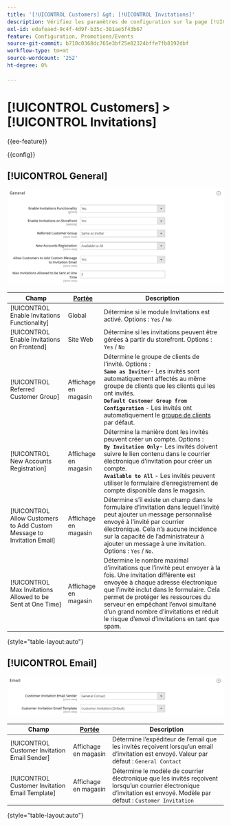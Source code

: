 ```yaml
---
title: '[!UICONTROL Customers] &gt; [!UICONTROL Invitations]'
description: Vérifiez les paramètres de configuration sur la page [!UICONTROL Customers] &gt; [!UICONTROL Invitations] de l’administrateur Commerce.
exl-id: edafeaed-9c4f-4d9f-b35c-381ae5f43b67
feature: Configuration, Promotions/Events
source-git-commit: b710c0368dc765e3bf25e82324bffe7fb8192dbf
workflow-type: tm+mt
source-wordcount: '252'
ht-degree: 0%

---
```


# [!UICONTROL Customers] > [!UICONTROL Invitations]

{{ee-feature}}

{{config}}

## [!UICONTROL General]

![Général](./assets/invitations-general.png)<!-- zoom -->

<!-- [General](https://docs.magento.com/user-guide/marketing/invitations-configure.html) -->

| Champ | [Portée](../../getting-started/websites-stores-views.md#scope-settings) | Description |
|--- |--- |--- |
| [!UICONTROL Enable Invitations Functionality] | Global | Détermine si le module Invitations est activé. Options : `Yes` / `No` |
| [!UICONTROL Enable Invitations on Frontend] | Site Web | Détermine si les invitations peuvent être gérées à partir du storefront. Options : `Yes` / `No` |
| [!UICONTROL Referred Customer Group] | Affichage en magasin | Détermine le groupe de clients de l’invité. Options : <br/>**`Same as Inviter`**- Les invités sont automatiquement affectés au même groupe de clients que les clients qui les ont invités.<br/>**`Default Customer Group from Configuration`** - Les invités ont automatiquement le [groupe de clients](../../customers/customer-groups.md) par défaut. |
| [!UICONTROL New Accounts Registration] | Affichage en magasin | Détermine la manière dont les invités peuvent créer un compte. Options : <br/>**`By Invitation Only`**- Les invités doivent suivre le lien contenu dans le courrier électronique d’invitation pour créer un compte.<br/>**`Available to All`** - Les invités peuvent utiliser le formulaire d’enregistrement de compte disponible dans le magasin. |
| [!UICONTROL Allow Customers to Add Custom Message to Invitation Email] | Affichage en magasin | Détermine s’il existe un champ dans le formulaire d’invitation dans lequel l’invité peut ajouter un message personnalisé envoyé à l’invité par courrier électronique. Cela n’a aucune incidence sur la capacité de l’administrateur à ajouter un message à une invitation. Options : `Yes` / `No`. |
| [!UICONTROL Max Invitations Allowed to be Sent at One Time] | Affichage en magasin | Détermine le nombre maximal d’invitations que l’invité peut envoyer à la fois. Une invitation différente est envoyée à chaque adresse électronique que l’invité inclut dans le formulaire. Cela permet de protéger les ressources du serveur en empêchant l’envoi simultané d’un grand nombre d’invitations et réduit le risque d’envoi d’invitations en tant que spam. |

{style="table-layout:auto"}

## [!UICONTROL Email]

![Email](./assets/invitations-email.png)<!-- zoom -->

<!-- [Email](https://docs.magento.com/user-guide/marketing/invitations-configure.html) -->

| Champ | [Portée](../../getting-started/websites-stores-views.md#scope-settings) | Description |
|--- |--- |--- |
| [!UICONTROL Customer Invitation Email Sender] | Affichage en magasin | Détermine l’expéditeur de l’email que les invités reçoivent lorsqu’un email d’invitation est envoyé. Valeur par défaut : `General Contact` |
| [!UICONTROL Customer Invitation Email Template] | Affichage en magasin | Détermine le modèle de courrier électronique que les invités reçoivent lorsqu’un courrier électronique d’invitation est envoyé. Modèle par défaut : `Customer Invitation` |

{style="table-layout:auto"}
